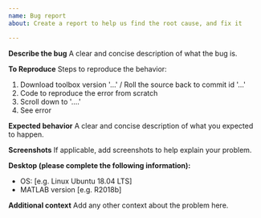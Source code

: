```yaml
---
name: Bug report
about: Create a report to help us find the root cause, and fix it

---
```


**Describe the bug**
A clear and concise description of what the bug is.

**To Reproduce**
Steps to reproduce the behavior:
1. Download toolbox version '...' / Roll the source back to commit id '...'
2. Code to reproduce the error from scratch
3. Scroll down to '....'
4. See error

**Expected behavior**
A clear and concise description of what you expected to happen.

**Screenshots**
If applicable, add screenshots to help explain your problem.

**Desktop (please complete the following information):**
 - OS: [e.g. Linux Ubuntu 18.04 LTS]
 - MATLAB version [e.g. R2018b]

**Additional context**
Add any other context about the problem here.
